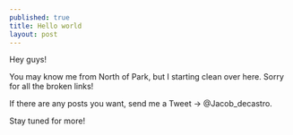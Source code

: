 ```yaml
---
published: true
title: Hello world
layout: post
---
```

Hey guys!

You may know me from North of Park, but I starting clean over here. Sorry for all the broken links!

If there are any posts you want, send me a Tweet -> @Jacob_decastro.

Stay tuned for more!